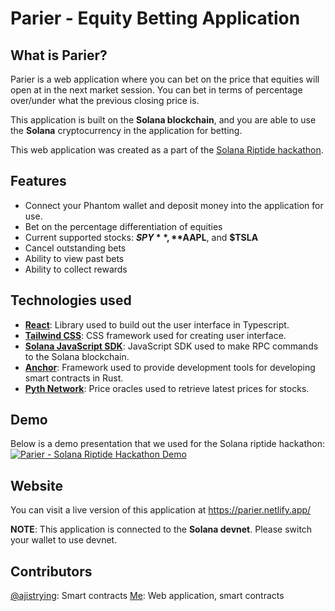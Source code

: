 # Parier - Equity Betting Application

## What is Parier?
Parier is a web application where you can bet on the price that equities will open at in the next market session. You can bet in terms of percentage over/under what the previous closing price is.

This application is built on the **Solana blockchain**, and you are able to use the **Solana** cryptocurrency in the application for betting.

This web application was created as a part of the [Solana Riptide hackathon](https://solana.com/news/solana-riptide-announcement).

## Features
- Connect your Phantom wallet and deposit money into the application for use.
- Bet on the percentage differentiation of equities
- Current supported stocks: **$SPY**, **$AAPL**, and **$TSLA**
- Cancel outstanding bets
- Ability to view past bets
- Ability to collect rewards 

## Technologies used
- **[React](https://react.dev/)**: Library used to build out the user interface in Typescript.
- **[Tailwind CSS](https://tailwindcss.com/)**: CSS framework used for creating user interface.
- **[Solana JavaScript SDK](https://solana-labs.github.io/solana-web3.js/)**: JavaScript SDK used to make RPC commands to the Solana blockchain.
- **[Anchor](https://www.anchor-lang.com/)**: Framework used to provide development tools for developing smart contracts in Rust.
- **[Pyth Network](https://pyth.network/)**: Price oracles used to retrieve latest prices for stocks.

## Demo
Below is a demo presentation that we used for the Solana riptide hackathon:
[![Parier - Solana Riptide Hackathon Demo](https://img.youtube.com/vi/Ll0Zd5Q6gNo/0.jpg)](https://www.youtube.com/watch?v=Ll0Zd5Q6gNo)

## Website
You can visit a live version of this application at https://parier.netlify.app/

**NOTE**: This application is connected to the **Solana devnet**. Please switch your wallet to use devnet.

## Contributors
[@ajistrying](https://github.com/ajistrying): Smart contracts
[Me](https://github.com/FrescoFlacko): Web application, smart contracts
